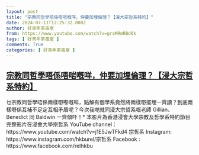 ```yaml
---
layout: post
title: "宗教同哲學唔係唔啱嘅咩，仲要加埋倫理？【浸大宗哲系特約】"
date: 2024-07-11T12:25:32.000Z
author: 好青年荼毒室
from: https://www.youtube.com/watch?v=graMRmRBd0k
tags: [ 好青年荼毒室 ]
comments: True
categories: [ 好青年荼毒室 ]
---
```

<!--1720700732000-->
[宗教同哲學唔係唔啱嘅咩，仲要加埋倫理？【浸大宗哲系特約】](https://www.youtube.com/watch?v=graMRmRBd0k)
------

<div>
乜宗教同哲學唔係兩樣嘢嚟嘅咩，點解有個學系竟然將兩樣嘢擺埋一齊讀？到底兩樣嘢係互補不足定互相矛盾呢？今次我哋就同浸大宗哲系嘅老師 Gillian、Benedict 同 Baldwin 一齊傾吓！* 本影片為香港浸會大學宗教及哲學系特約節目完整影片在浸會大學宗哲系 YouTube channel：https://www.youtube.com/watch?v=j1E5JwTFkd4 宗哲系 Instagram: https://www.instagram.com/hkburel/宗哲系 Facebook : https://www.facebook.com/relhkbu
</div>
